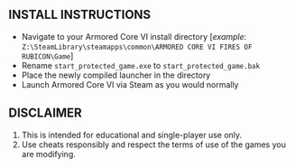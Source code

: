 ## INSTALL INSTRUCTIONS
- Navigate to your Armored Core VI install directory [*example*: `Z:\SteamLibrary\steamapps\common\ARMORED CORE VI FIRES OF RUBICON\Game`]
- Rename `start_protected_game.exe` to `start_protected_game.bak`
- Place the newly compiled launcher in the directory
- Launch Armored Core VI via Steam as you would normally

## DISCLAIMER
1. This is intended for educational and single-player use only.
2. Use cheats responsibly and respect the terms of use of the games you are modifying.
